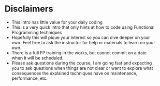 # Disclaimers

* This intro has little value for your daily coding
* This is a very quick intro that only hints at how to
  code using Functional Programming techniques
* Hopefully this will pique your interest so you can dive
  deeper on your own. Feel free to ask the instructor for
  help or materials to learn on your own.
* There is a full FP training in the works, but cannot commit on
  a date when it will be scheduled.
* Please ask questions during the course, I am going fast and
  expecting you to ask questions when things are not clear or
  want to explore what consequences the explained techniques
  have on maintenance, performance, etc.